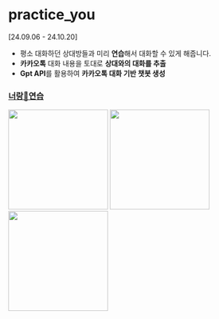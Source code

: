 # practice_you

[24.09.06 - 24.10.20]

- 평소 대화하던 상대방들과 미리 **연습**해서 대화할 수 있게 해줍니다.
- **카카오톡** 대화 내용을 토대로 **상대와의 대화를 추출**
- **Gpt API**를 활용하여 **카카오톡 대화 기반 챗봇 생성**

### [너랑🌟연습](https://regional-marita-blackbean-d44743a0.koyeb.app/)
<img width="200" src="https://github.com/user-attachments/assets/88e6a1e7-0d80-4ee1-921d-9dc83f666914"></img>
<img width="200" src="https://github.com/user-attachments/assets/870b9796-8f47-4ee9-9e62-3d76bc75feb0"></img>
<img width="200" src="https://github.com/user-attachments/assets/55e96926-1cbe-4729-870d-f1ccfef2b8f1"></img>
